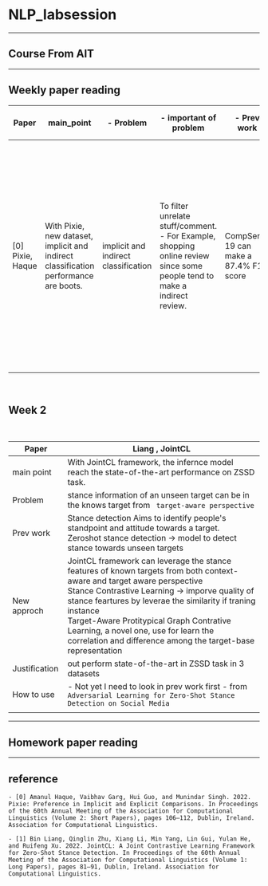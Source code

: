 # NLP_labsession

--------------------
## Course From AIT
-------------------
## Weekly paper reading
| Paper            | main_point                                                                            | - Problem                            | - important of problem                                                                                                     | - Prev work                           | - New approch                                                                                                                                                                                                                                                                                                                | - Justification                                           | - what do we learn?                                                        |
|------------------|---------------------------------------------------------------------------------------|--------------------------------------|----------------------------------------------------------------------------------------------------------------------------|---------------------------------------|------------------------------------------------------------------------------------------------------------------------------------------------------------------------------------------------------------------------------------------------------------------------------------------------------------------------------|-----------------------------------------------------------|----------------------------------------------------------------------------|
| [0] Pixie, Haque | With Pixie, new dataset,  implicit and indirect classification performance are boots. | implicit and indirect classification | To filter unrelate stuff/comment. - For Example, shopping online review since some people  tend to make a indirect review. | CompSent-19 can make a 87.4% F1 score | Dataset including 1 Comparative (indirect comparison)  2 Implicit ( one compared entities are mention) 3 Explicit (mentioned both) - need abbreviations, and [inter-rate agreeM](https://en.wikipedia.org/wiki/Inter-rater_reliability) - Dataset can train with traditional ML tranformer based(TF) and TF with segment emb | - Out perform Model from Compsent dataset by 4%  to 6.3%  | - Incase we need to do some project we might need to make our own dataset. |

<br>

## Week 2
<br>


| Paper         | Liang , JointCL                                                                                                                                                                                                                                                                                                                                                                                         |
|---------------|---------------------------------------------------------------------------------------------------------------------------------------------------------------------------------------------------------------------------------------------------------------------------------------------------------------------------------------------------------------------------------------------------------|
| main point    | With JointCL framework, the infernce model reach the state-of-the-art performance on ZSSD task.                                                                                                                                                                                                                                                                                                         |
| Problem       | stance information of an unseen target can be in the knows target from ` target-aware perspective`                                                                                                                                                                                                                                                                                                      |
| Prev work     | Stance detection Aims to identify people's standpoint and attitude towards a target. <br> Zeroshot stance detection -> model to detect stance towards unseen targets                                                                                                                                                                                                                                    |
| New approch   | JointCL framework can leverage the stance features of known targets from both context-aware and target aware perspective <br> Stance Contrastive Learning -> imporve quality of stance feartures by leverae the similarity if traning instance <br> Target-Aware Protitypical Graph Contrative Learning, a novel one, use for learn the correlation and difference among the target-base representation |
| Justification | out perform state-of-the-art in ZSSD task in 3 datasets                                                                                                                                                                                                                                                                                                                                                 |
| How to use    | - Not yet I need to look in prev work first - from `Adversarial Learning for Zero-Shot Stance Detection on Social Media`                                                                                                                                                                                                                                                                                |
|               |                 




-----------------------
## Homework paper reading


-------------------------

## reference
    - [0] Amanul Haque, Vaibhav Garg, Hui Guo, and Munindar Singh. 2022. Pixie: Preference in Implicit and Explicit Comparisons. In Proceedings of the 60th Annual Meeting of the Association for Computational Linguistics (Volume 2: Short Papers), pages 106–112, Dublin, Ireland. Association for Computational Linguistics.

    - [1] Bin Liang, Qinglin Zhu, Xiang Li, Min Yang, Lin Gui, Yulan He, and Ruifeng Xu. 2022. JointCL: A Joint Contrastive Learning Framework for Zero-Shot Stance Detection. In Proceedings of the 60th Annual Meeting of the Association for Computational Linguistics (Volume 1: Long Papers), pages 81–91, Dublin, Ireland. Association for Computational Linguistics.
